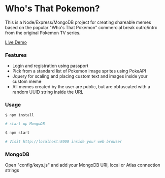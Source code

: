 # Who's That Pokemon?

This is a Node/Express/MongoDB project for creating shareable memes based on the popular "Who's That Pokemon" commercial break outro/intro from the original Pokemon TV series.

[Live Demo](https://whos-that-pokemon-271421.appspot.com/)

### Features

* Login and registration using passport
* Pick from a standard list of Pokemon image sprites using PokeAPI
* Jquery for scaling and placing custom text and images inside your custom meme
* All memes created by the user are public, but are obfuscated with a random UUID string inside the URL

### Usage

```sh
$ npm install
```

```sh
# start up MongoDB

$ npm start

# Visit http://localhost:8000 inside your web browser
```

### MongoDB

Open "config/keys.js" and add your MongoDB URI, local or Atlas connection strings
